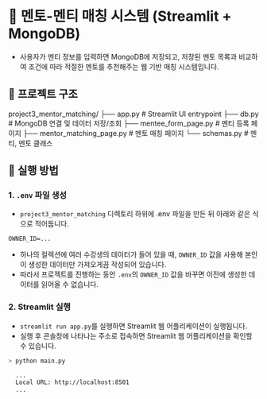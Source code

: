 # 🤝 멘토-멘티 매칭 시스템 (Streamlit + MongoDB)

* 사용자가 멘티 정보를 입력하면 MongoDB에 저장되고, 저장된 멘토 목록과 비교하여 조건에 따라 적절한 멘토를 추천해주는 웹 기반 매칭 시스템입니다.

## 📁 프로젝트 구조

project3_mentor_matching/
├── app.py # Streamlit UI entrypoint
├── db.py # MongoDB 연결 및 데이터 저장/조회
├── mentee_form_page.py # 멘티 등록 페이지
├── mentor_matching_page.py # 멘토 매칭 페이지
└── schemas.py # 멘티, 멘토 클래스

## 🚀 실행 방법

### 1. `.env` 파일 생성
* `project3_mentor_matching` 디렉토리 하위에 .env 파일을 만든 뒤 아래와 같은 식으로 적어둡니다.
```
OWNER_ID=...
```
* 하나의 컬렉션에 여러 수강생의 데이터가 들어 있을 때, `OWNER_ID` 값을 사용해 본인이 생성한 데이터만 가져오게끔 작성되어 있습니다.
* 따라서 프로젝트를 진행하는 동안 `.env`의 `OWNER_ID` 값을 바꾸면 이전에 생성한 데이터를 읽어올 수 없습니다.

### 2. Streamlit 실행

* `streamlit run app.py`를 실행하면 Streamlit 웹 어플리케이션이 실행됩니다.
* 실행 후 콘솔창에 나타나는 주소로 접속하면 Streamlit 웹 어플리케이션을 확인할 수 있습니다.

```bash
> python main.py

  ...
  Local URL: http://localhost:8501
  ...

```
